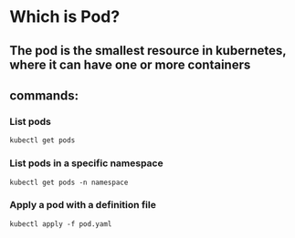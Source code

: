 # Which is Pod?

## The pod is the smallest resource in kubernetes, where it can have one or more containers

## commands:

### List pods
```
kubectl get pods
```

### List pods in a specific namespace
```
kubectl get pods -n namespace
```

### Apply a pod with a definition file
```
kubectl apply -f pod.yaml
```

